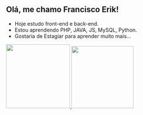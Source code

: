 ## Olá, me chamo Francisco Erik! 

- Hoje estudo front-end e back-end.
- Estou aprendendo PHP, JAVA, JS, MySQL, Python.
- Gostaria de Estagiar para aprender muito mais...

<div>
  <a href="https://github.com/Kenshi-Sama">
  <img height="175em" src="https://github-readme-stats.vercel.app/api?username=Kenshi-Sama&show_icons=true&theme=dracula&include_all_commits=true&count_private=true"/>
  <img height="170em" src="https://github-readme-stats.vercel.app/api/top-langs/?username=Kenshi-Sama&layout=compact&langs_count=7&theme=dracula"/>
</div>
<img src="" alt="">

